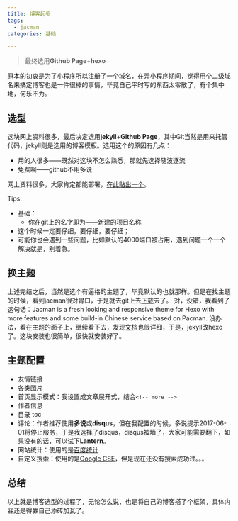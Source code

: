 ```yaml
---
title: 博客起步
tags:
  - jacman
categories: 基础

---
```

> 最终选用**Github Page**+**hexo**

原本的初衷是为了小程序所以注册了一个域名，在弄小程序期间，觉得用个二级域名来搞定博客也是一件很棒的事情，毕竟自己平时写的东西太零散了，有个集中地，何乐不为。

## 选型

这块网上资料很多，最后决定选用**jekyll**+**Github Page**，其中Git当然是用来托管代码，jekyll则是选用的博客模板。选用这个的原因有几点：
- 用的人很多——既然对这块不怎么熟悉，那就先选择随波逐流
- 免费啊——github不用多说

<!-- more -->

网上资料很多，大家肯定都能部署，[在此贴出一个](http://blog.csdn.net/wyc12306/article/details/51445623)。

Tips:
 - 基础：
    - 你在git上的名字即为——新建的项目名称
 - 这个时候一定要仔细，要仔细，要仔细；
 - 可能你也会遇到一些问题，比如默认的4000端口被占用，遇到问题一个一个解决就是，别着急。
<!-- more -->

## 换主题

上述完结之后，当然是选个有逼格的主题了，毕竟默认的也就那样。但是在找主题的时候，看到jacman很对胃口，于是就去git上去[下载](https://github.com/wuchong/jacman)去了。
对，没错，我看到了这句话：Jacman is a fresh looking and responsive theme for Hexo with more features and some build-in Chinese service based on Pacman.
没办法，看在主题的面子上，继续看下去，发现[文档](http://jacman.wuchong.me/2014/11/20/how-to-use-jacman/)也很详细，于是，jekyll改hexo了。这块安装也很简单，很快就安装好了。

## 主题配置

- 友情链接
- 各类图片
- 首页显示模式：我设置成文章展开式，结合```<!-- more -->```
- 作者信息
- 目录 toc
- 评论：作者推荐使用**多说**或**disqus**，但在我配置的时候，多说提示2017-06-01将停止服务，于是我选择了disqus，disqus被墙了，大家可能需要翻下，如果没有的话，可以试下**Lantern**。
- 网站统计：使用的是[百度统计](https://tongji.baidu.com/web/welcome/login)
- 自定义搜索：使用的是[Google CSE](https://www.google.com/cse/)，但是现在还没有搜索成功过。。。

## 总结
以上就是博客选型的过程了，无论怎么说，也是将自己的博客搭了个框架，具体内容还是得靠自己添砖加瓦了。
